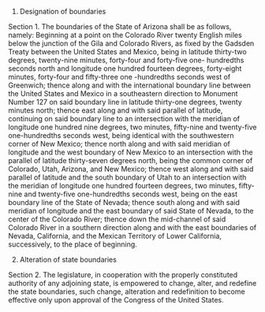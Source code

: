 1. Designation of boundaries

Section 1. The boundaries of the State of Arizona shall be as
follows, namely: Beginning at a point on the Colorado River twenty English
miles below the junction of the Gila and Colorado Rivers, as fixed by the
Gadsden Treaty between the United States and Mexico, being in latitude
thirty-two degrees, twenty-nine minutes, forty-four and forty-five one-
hundredths seconds north and longitude one hundred fourteen degrees,
forty-eight minutes, forty-four and fifty-three one -hundredths seconds west
of Greenwich; thence along and with the international boundary line between
the United States and Mexico in a southeastern direction to Monument Number
127 on said boundary line in latitude thirty-one degrees, twenty minutes
north; thence east along and with said parallel of latitude, continuing on
said boundary line to an intersection with the meridian of longitude one
hundred nine degrees, two minutes, fifty-nine and twenty-five one-hundredths
seconds west, being identical with the southwestern corner of New Mexico;
thence north along and with said meridian of longitude and the west boundary
of New Mexico to an intersection with the parallel of latitude thirty-seven
degrees north, being the common corner of Colorado, Utah, Arizona, and New
Mexico; thence west along and with said parallel of latitude and the south
boundary of Utah to an intersection with the meridian of longitude one hundred
fourteen degrees, two minutes, fifty-nine and twenty-five one-hundredths
seconds west, being on the east boundary line of the State of Nevada; thence
south along and with said meridian of longitude and the east boundary of said
State of Nevada, to the center of the Colorado River; thence down the
mid-channel of said Colorado River in a southern direction along and with the
east boundaries of Nevada, California, and the Mexican Territory of Lower
California, successively, to the place of beginning.

2. Alteration of state boundaries

Section 2. The legislature, in cooperation with the properly
constituted authority of any adjoining state, is empowered to change, alter,
and redefine the state boundaries, such change, alteration and redefinition to
become effective only upon approval of the Congress of the United States.
